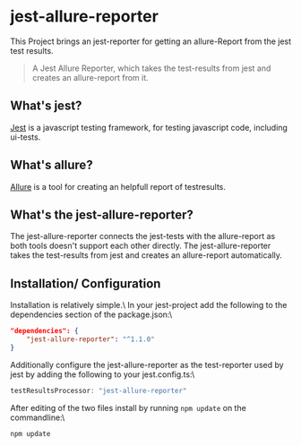 # jest-allure-reporter

This Project brings an jest-reporter for getting an allure-Report from the jest test results.
> A Jest Allure Reporter, which takes the test-results from jest and creates an allure-report from it.

## What's jest?
[Jest](https://facebook.github.io/jest/) is a javascript testing framework, for testing javascript code, including ui-tests. 

## What's allure?
[Allure](http://allure.qatools.ru/) is a tool for creating an helpfull report of testresults.

## What's the jest-allure-reporter?
The jest-allure-reporter connects the jest-tests with the allure-report as both tools doesn't support each other directly. The jest-allure-reporter takes the test-results from jest and creates an allure-report automatically.

## Installation/ Configuration
Installation is relatively simple.\\ 
In your jest-project add the following to the dependencies section of the package.json:\\
```json
"dependencies": {
    "jest-allure-reporter": "^1.1.0"
}
```
Additionally configure the jest-allure-reporter as the test-reporter used by jest by adding the following to your jest.config.ts:\\
```typescript
testResultsProcessor: "jest-allure-reporter"
```
After editing of the two files install by running ``` npm update ``` on the commandline:\\
```
npm update
```